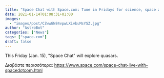 ```yaml
---
title: "Space Chat with Space.com: Tune in Fridays for science, space and more!"
date: 2021-01-14T01:08:31+01:00
images:
  - "images/post/CZwwGN84vpwLXivbuMsYSZ.jpg"
author: "AstroBot"
categories: ["News"]
tags: ["space.com"]
draft: false
---
```


This Friday (Jan. 15), "Space Chat" will explore quasars. 

Διαβάστε περισσότερα: https://www.space.com/space-chat-live-with-spacedotcom.html
